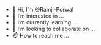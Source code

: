 - 👋 Hi, I’m @Ramji-Porwal
- 👀 I’m interested in ...
- 🌱 I’m currently learning ...
- 💞️ I’m looking to collaborate on ...
- 📫 How to reach me ...

<!---
Ramji-Porwal/Ramji-Porwal is a ✨ special ✨ repository because its `README.md` (this file) appears on your GitHub profile.
You can click the Preview link to take a look at your changes.
--->
